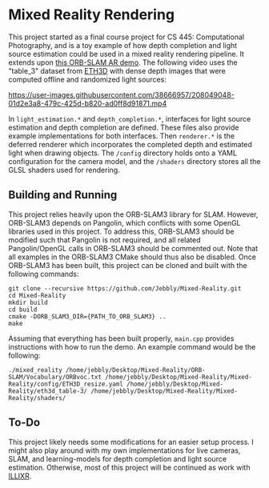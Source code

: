 # Mixed Reality Rendering
This project started as a final course project for CS 445: Computational Photography, and is a toy example of how depth completion and light source estimation could be used in a mixed reality rendering pipeline. It extends upon [this ORB-SLAM AR demo](https://github.com/raulmur/ORB_SLAM2/tree/master/Examples/ROS/ORB_SLAM2/src/AR). The following video uses the "table_3" dataset from [ETH3D](https://www.eth3d.net/slam_datasets) with dense depth images that were computed offline and randomized light sources:

https://user-images.githubusercontent.com/38666957/208049048-01d2e3a8-479c-425d-b820-ad0ff8d91871.mp4

In ``light_estimation.*`` and ``depth_completion.*``, interfaces for light source estimation and depth completion are defined. These files also provide example implementations for both interfaces. Then ``renderer.*`` is the deferred renderer which incorporates the completed depth and estimated light when drawing objects. The ``/config`` directory holds onto a YAML configuration for the camera model, and the ``/shaders`` directory stores all the GLSL shaders used for rendering.

## Building and Running
This project relies heavily upon the ORB-SLAM3 library for SLAM. However, ORB-SLAM3 depends on Pangolin, which conflicts with some OpenGL libraries used in this project. To address this, ORB-SLAM3 should be modified such that Pangolin is not required, and all related Pangolin/OpenGL calls in ORB-SLAM3 should be commented out. Note that all examples in the ORB-SLAM3 CMake should thus also be disabled. Once ORB-SLAM3 has been built, this project can be cloned and built with the following commands:
```
git clone --recursive https://github.com/Jebbly/Mixed-Reality.git
cd Mixed-Reality
mkdir build
cd build
cmake -DORB_SLAM3_DIR={PATH_TO_ORB_SLAM3} ..
make
```

Assuming that everything has been built properly, ``main.cpp`` provides instructions with how to run the demo. An example command would be the following:

```
./mixed_reality /home/jebbly/Desktop/Mixed-Reality/ORB-SLAM/Vocabulary/ORBvoc.txt /home/jebbly/Desktop/Mixed-Reality/Mixed-Reality/config/ETH3D_resize.yaml /home/jebbly/Desktop/Mixed-Reality/eth3d_table-3/ /home/jebbly/Desktop/Mixed-Reality/Mixed-Reality/shaders/
```

## To-Do

This project likely needs some modifications for an easier setup process. I might also play around with my own implementations for live cameras, SLAM, and learning-models for depth completion and light source estimation. Otherwise, most of this project will be continued as work with [ILLIXR](https://github.com/ILLIXR/ILLIXR). 
